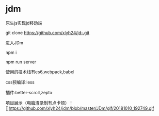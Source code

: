# jdm
原生js实现jd移动端

git clone https://github.com/xlyh24/jd-.git

进入JDm

npm i

npm run server


使用的技术栈有es6,webpack,babel

css预编译:less

插件:better-scroll,zepto

项目展示（电脑渣录制有点卡顿）
 ![]https://github.com/xlyh24/jdm/blob/master/JDm/gif/20181010_192749.gif
